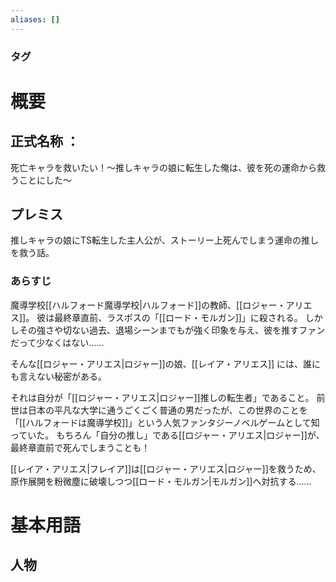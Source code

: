 ```yaml
---
aliases: []
---
```

### タグ
# 概要
## 正式名称 ：
死亡キャラを救いたい！～推しキャラの娘に転生した俺は、彼を死の運命から救うことにした～
## プレミス
推しキャラの娘にTS転生した主人公が、ストーリー上死んでしまう運命の推しを救う話。
### あらすじ
魔導学校[[ハルフォード魔導学校|ハルフォード]]の教師、[[ロジャー・アリエス]]。
彼は最終章直前、ラスボスの「[[ロード・モルガン]]」に殺される。
しかしその強さや切ない過去、退場シーンまでもが強く印象を与え、彼を推すファンだって少なくはない……

そんな[[ロジャー・アリエス|ロジャー]]の娘、[[レイア・アリエス]] には、誰にも言えない秘密がある。

それは自分が「[[ロジャー・アリエス|ロジャー]]推しの転生者」であること。
前世は日本の平凡な大学に通うごくごく普通の男だったが、この世界のことを「[[ハルフォードは魔導学校]]」という人気ファンタジーノベルゲームとして知っていた。
もちろん「自分の推し」である[[ロジャー・アリエス|ロジャー]]が、最終章直前で死んでしまうことも！

[[レイア・アリエス|フレイア]]は[[ロジャー・アリエス|ロジャー]]を救うため、原作展開を粉微塵に破壊しつつ[[ロード・モルガン|モルガン]]へ対抗する……

# 基本用語
## 人物